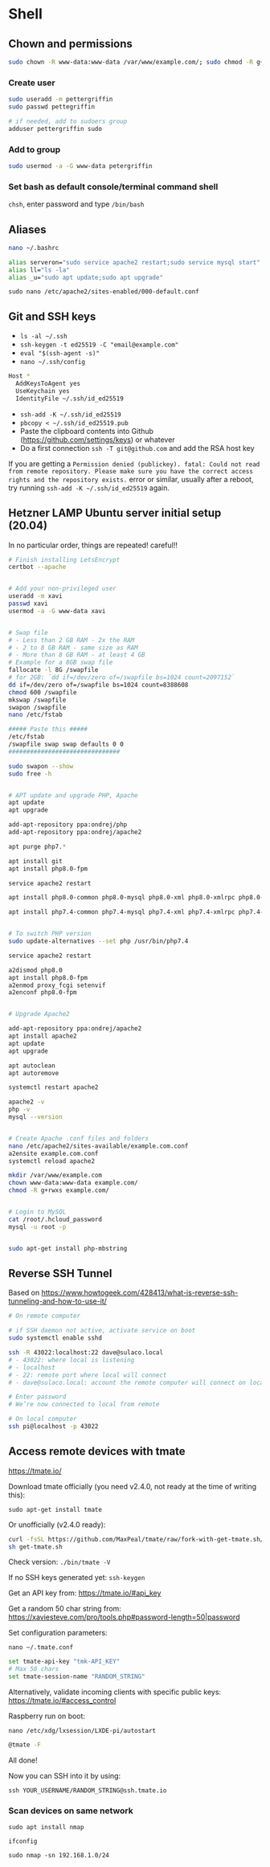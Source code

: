 # Shell

## Chown and permissions

```sh
sudo chown -R www-data:www-data /var/www/example.com/; sudo chmod -R g+rwxs /var/www/example.com/
```

### Create user

```sh
sudo useradd -m pettergriffin
sudo passwd pettegriffin

# if needed, add to sudoers group
adduser pettergriffin sudo
```

### Add to group

```sh
sudo usermod -a -G www-data petergriffin
```

### Set bash as default console/terminal command shell

`chsh`, enter password and type `/bin/bash`


## Aliases

```sh
nano ~/.bashrc

alias serveron="sudo service apache2 restart;sudo service mysql start"
alias ll="ls -la"
alias _u="sudo apt update;sudo apt upgrade"
```

`sudo nano /etc/apache2/sites-enabled/000-default.conf`



## Git and SSH keys

- `ls -al ~/.ssh`
- `ssh-keygen -t ed25519 -C "email@example.com"`
- `eval "$(ssh-agent -s)"`
- `nano ~/.ssh/config`

```sh
Host *
  AddKeysToAgent yes
  UseKeychain yes
  IdentityFile ~/.ssh/id_ed25519
```

- `ssh-add -K ~/.ssh/id_ed25519`
- `pbcopy < ~/.ssh/id_ed25519.pub`
- Paste the clipboard contents into Github (https://github.com/settings/keys) or whatever
- Do a first connection `ssh -T git@github.com` and add the RSA host key

If you are getting a `Permission denied (publickey). fatal: Could not read from remote repository. Please make sure you have the correct access rights and the repository exists.` error or similar, usually after a reboot, try running `ssh-add -K ~/.ssh/id_ed25519` again.



## Hetzner LAMP Ubuntu server initial setup (20.04)

In no particular order, things are repeated! careful!!

```sh
# Finish installing LetsEncrypt
certbot --apache


# Add your non-privileged user
useradd -m xavi
passwd xavi
usermod -a -G www-data xavi


# Swap file
# - Less than 2 GB RAM - 2x the RAM
# - 2 to 8 GB RAM - same size as RAM
# - More than 8 GB RAM - at least 4 GB
# Example for a 8GB swap file
fallocate -l 8G /swapfile
# for 2GB: `dd if=/dev/zero of=/swapfile bs=1024 count=2097152`
dd if=/dev/zero of=/swapfile bs=1024 count=8388608
chmod 600 /swapfile
mkswap /swapfile
swapon /swapfile
nano /etc/fstab

##### Paste this #####
/etc/fstab
/swapfile swap swap defaults 0 0
###############################

sudo swapon --show
sudo free -h


# APT update and upgrade PHP, Apache
apt update
apt upgrade

add-apt-repository ppa:ondrej/php
add-apt-repository ppa:ondrej/apache2

apt purge php7.*

apt install git
apt install php8.0-fpm

service apache2 restart

apt install php8.0-common php8.0-mysql php8.0-xml php8.0-xmlrpc php8.0-curl php8.0-gd php8.0-imagick php8.0-cli php8.0-dev php8.0-imap php8.0-mbstring php8.0-opcache php8.0-soap php8.0-zip php8.0-intl -y

apt install php7.4-common php7.4-mysql php7.4-xml php7.4-xmlrpc php7.4-curl php7.4-gd php7.4-imagick php7.4-cli php7.4-dev php7.4-imap php7.4-mbstring php7.4-opcache php7.4-soap php7.4-zip php7.4-intl -y


# To switch PHP version
sudo update-alternatives --set php /usr/bin/php7.4

service apache2 restart

a2dismod php8.0
apt install php8.0-fpm
a2enmod proxy_fcgi setenvif
a2enconf php8.0-fpm


# Upgrade Apache2

add-apt-repository ppa:ondrej/apache2
apt install apache2
apt update
apt upgrade

apt autoclean
apt autoremove

systemctl restart apache2

apache2 -v
php -v
mysql --version


# Create Apache .conf files and folders
nano /etc/apache2/sites-available/example.com.conf
a2ensite example.com.conf
systemctl reload apache2

mkdir /var/www/example.com
chown www-data:www-data example.com/
chmod -R g+rwxs example.com/


# Login to MySQL
cat /root/.hcloud_password
mysql -u root -p


sudo apt-get install php-mbstring

```


## Reverse SSH Tunnel

Based on https://www.howtogeek.com/428413/what-is-reverse-ssh-tunneling-and-how-to-use-it/

```sh
# On remote computer

# if SSH daemon not active, activate service on boot
sudo systemctl enable sshd

ssh -R 43022:localhost:22 dave@sulaco.local
# - 43022: where local is listening
# - localhost
# - 22: remote port where local will connect
# - dave@sulaco.local: account the remote computer will connect on local

# Enter password
# We’re now connected to local from remote

# On local computer
ssh pi@localhost -p 43022

```


## Access remote devices with tmate

https://tmate.io/

Download tmate officially (you need v2.4.0, not ready at the time of writing this):

`sudo apt-get install tmate`

Or unofficially (v2.4.0 ready):

```sh
curl -fsSL https://github.com/MaxPeal/tmate/raw/fork-with-get-tmate.sh/get-tmate.sh -o get-tmate.sh
sh get-tmate.sh
```

Check version: `./bin/tmate -V`

If no SSH keys generated yet: `ssh-keygen`

Get an API key from: https://tmate.io/#api_key

Get a random 50 char string from: https://xaviesteve.com/pro/tools.php#password-length=50|password

Set configuration parameters:

`nano ~/.tmate.conf`

```sh
set tmate-api-key "tmk-API_KEY"
# Max 50 chars
set tmate-session-name "RANDOM_STRING"
```

Alternatively, validate incoming clients with specific public keys: https://tmate.io/#access_control

Raspberry run on boot:

`nano /etc/xdg/lxsession/LXDE-pi/autostart`

```sh
@tmate -F
```

All done!

Now you can SSH into it by using:

```ssh YOUR_USERNAME/RANDOM_STRING@ssh.tmate.io```


### Scan devices on same network

`sudo apt install nmap`

`ifconfig`

`sudo nmap -sn 192.168.1.0/24`

